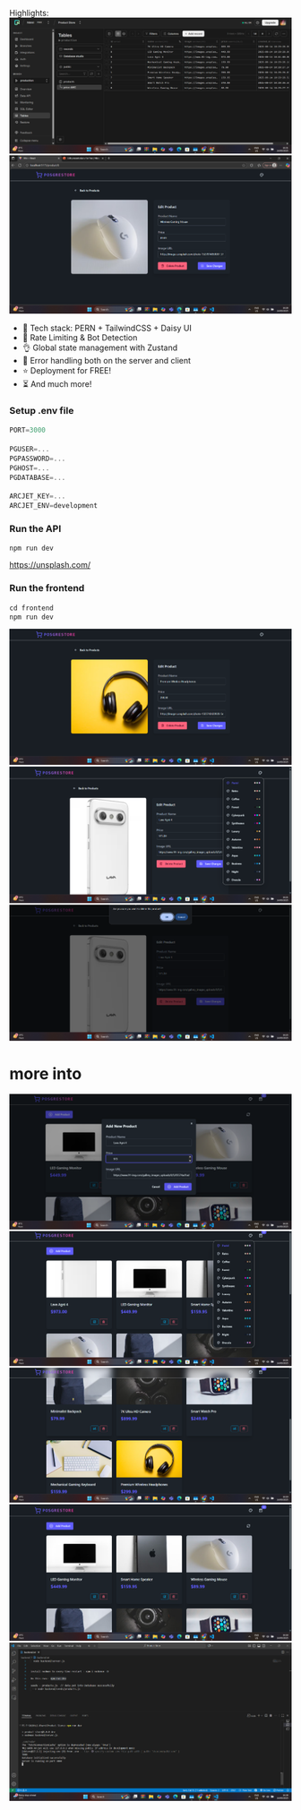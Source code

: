 Highlights:
<img src="./screenshot/1.png"/>
<img src="./screenshot/2.png"/>


- 🌟 Tech stack: PERN + TailwindCSS + Daisy UI
- 🚀 Rate Limiting & Bot Detection
- 👌 Global state management with Zustand
- 🐞 Error handling both on the server and client
- ⭐ Deployment for FREE!
- ⏳ And much more!

### Setup .env file

```js
PORT=3000

PGUSER=...
PGPASSWORD=...
PGHOST=...
PGDATABASE=...

ARCJET_KEY=...
ARCJET_ENV=development
```

### Run the API

```shell
npm run dev
```


https://unsplash.com/
### Run the frontend

```shell
cd frontend
npm run dev
```



<img src="./screenshot/4.png"/>
<img src="./screenshot/5.png"/>
<img src="./screenshot/6.png"/>


# more into 

<img src="./screenshot/7.png"/>
<img src="./screenshot/8.png"/>
<img src="./screenshot/9.png"/>

<img src="./screenshot/10.png"/>
<img src="./screenshot/12.png"/>

